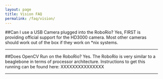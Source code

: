 ```yaml
---
layout: page
title: Vision FAQ
permalink: /faq/vision/
---
```


##Can I use a USB Camera plugged into the RoboRio?
Yes, FIRST is providing official support for the HD3000 camera. Most other cameras should work out of the box if they work on *nix systems. 

---

##Does OpenCV Run on the RoboRio?
Yes. The RoboRio is very similar to a beaglebone in terms of processor architecture. Instructions to get this running can be found here: XXXXXXXXXXXXXXX

---